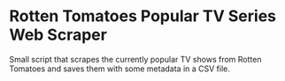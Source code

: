 # Rotten Tomatoes Popular TV Series Web Scraper
Small script that scrapes the currently popular TV shows from Rotten Tomatoes and saves them with some metadata in a CSV file.